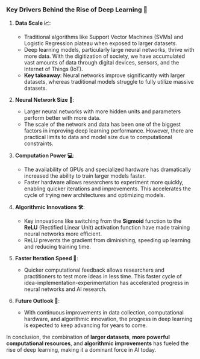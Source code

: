 ### Key Drivers Behind the Rise of Deep Learning 🚀

1. **Data Scale 📈**:  
   - Traditional algorithms like Support Vector Machines (SVMs) and Logistic Regression plateau when exposed to larger datasets. 
   - Deep learning models, particularly large neural networks, thrive with more data. With the digitization of society, we have accumulated vast amounts of data through digital devices, sensors, and the Internet of Things (IoT).
   - **Key takeaway**: Neural networks improve significantly with larger datasets, whereas traditional models struggle to fully utilize massive datasets.

2. **Neural Network Size 🧠**:  
   - Larger neural networks with more hidden units and parameters perform better with more data.  
   - The scale of the network and data has been one of the biggest factors in improving deep learning performance. However, there are practical limits to data and model size due to computational constraints.

3. **Computation Power 💻**:  
   - The availability of GPUs and specialized hardware has dramatically increased the ability to train larger models faster.
   - Faster hardware allows researchers to experiment more quickly, enabling quicker iterations and improvements. This accelerates the cycle of trying new architectures and optimizing models.

4. **Algorithmic Innovations 🛠️**:  
   - Key innovations like switching from the **Sigmoid** function to the **ReLU** (Rectified Linear Unit) activation function have made training neural networks more efficient.  
   - ReLU prevents the gradient from diminishing, speeding up learning and reducing training time.

5. **Faster Iteration Speed 🔄**:  
   - Quicker computational feedback allows researchers and practitioners to test more ideas in less time. This faster cycle of idea-implementation-experimentation has accelerated progress in neural networks and AI research.

6. **Future Outlook 🔮**:  
   - With continuous improvements in data collection, computational hardware, and algorithmic innovation, the progress in deep learning is expected to keep advancing for years to come.

In conclusion, the combination of **larger datasets**, **more powerful computational resources**, and **algorithmic improvements** has fueled the rise of deep learning, making it a dominant force in AI today.
